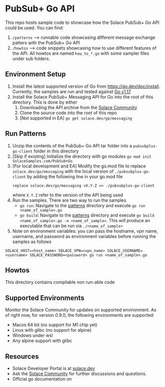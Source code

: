 # PubSub+ Go API

This repo hosts sample code to showcase how the Solace PubSub+ Go API could be used. You can find:

1. `/patterns` --> runnable code showcasing different message exchange patters with the PubSub+ Go API
1. `/howtos` --> code snippets showcasing how to use different features of the API. All howtos are named `how_to_*.go` with some sampler files under sub folders.

## Environment Setup

1. Install the latest supported version of Go from https://go.dev/doc/install. Currently, the samples are run and tested against [Go v1.17](https://go.dev/dl/)
1. Install the Solace PubSub+ Messaging API for Go into the root of this directory. This is done by either
    1. Downloading the API archive from the [Solace Community](https://solace.community/group/4-solace-early-access-golang-api)
    1. Clone the source code into the root of this repo
    1. [Not supported in EA] `go get solace.dev/go/messaging`

## Run Patterns
1. Unzip the contents of the PubSub+ Go API tar folder into a `pubsubplus-go-client` folder in this directory
1. [Skip if existing] Initialize the directory with go modules `go mod init SolaceSamples.com/PubSub+Go`
1. [For local development and EA] Modify the go.mod file to replace `solace.dev/go/messaging` with the local version of `./pubsubplus-go-client` by adding the following line in your go.mod file   
    ```
    replace solace.dev/go/messaging vX.Y.Z => ./pubsubplus-go-client
    ```
    where `X.Y.Z` refer to the version of the API being used
1. Run the samples. There are two way to run the samples
    - `go run`: Navigate to the [patterns](./patterns) directory and execute `go run <name_of_sample>.go`
    - `go build`: Navigate to the [patterns](./patterns) directory and execute `go build <name_of_sample>.go -o <name_of_sample>`. This will produce an executable that can be run via `./<name_of_sample>`
1. Note on environment variables: you can pass the hostname, vpn name, username, and password as environment variables before running the samples as follows 
```
SOLACE_HOST=<host_name> SOLACE_VPN=<vpn_name> SOLACE_USERNAME=<username> SOLACE_PASSWORD=<password> go run <name_of_sample>.go
```

## Howtos

This directory contains compilable non run-able code

## Supported Environments
Monitor the Solace Community for updates on supported environment. As of right now, for version 0.9.0, the following environments are supported:

- Macos 64 bit (no support for M1 chip yet)
- Linux with glibc (no support for alpine)
- Windows under wsl
- Any alpine support with glibc


## Resources

- Solace Developer Portal is at [solace.dev](https://solace.dev)
- Ask the [Solace Community](https://solace.community) for further discussions and questions.
- Official go documentation on
